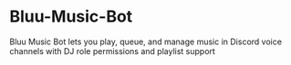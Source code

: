 # Bluu-Music-Bot
Bluu Music Bot lets you play, queue, and manage music in Discord voice channels with DJ role permissions and playlist support

